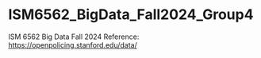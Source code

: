 # ISM6562_BigData_Fall2024_Group4
ISM 6562 Big Data Fall 2024
Reference: https://openpolicing.stanford.edu/data/
